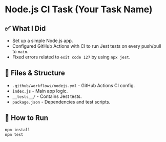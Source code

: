 # Node.js CI Task (Your Task Name)

## ✅ What I Did
- Set up a simple Node.js app.
- Configured GitHub Actions with CI to run Jest tests on every push/pull to `main`.
- Fixed errors related to `exit code 127` by using `npx jest`.

## 📂 Files & Structure
- `.github/workflows/nodejs.yml` - GitHub Actions CI config.
- `index.js` - Main app logic.
- `__tests__/` - Contains Jest tests.
- `package.json` - Dependencies and test scripts.

## 🧪 How to Run
```bash
npm install
npm test
